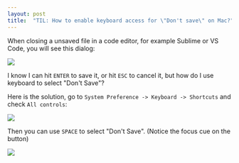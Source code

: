 ```yaml
---
layout: post
title:  "TIL: How to enable keyboard access for \"Don't save\" on Mac?"
---
```


When closing a unsaved file in a code editor, for example Sublime or VS Code, you will see this dialog:

![](https://s3-us-west-1.amazonaws.com/blog.zurassic.com/dontsave.png)

I know I can hit `ENTER` to save it, or hit `ESC` to cancel it, but how do I use keyboard to select "Don't Save"?

Here is the solution, go to `System Preference -> Keyboard -> Shortcuts` and check `All controls`:

![](https://s3-us-west-1.amazonaws.com/blog.zurassic.com/allcontrols.png)

Then you can use `SPACE` to select "Don't Save". (Notice the focus cue on the button)

![](https://s3-us-west-1.amazonaws.com/blog.zurassic.com/select-dontsave.png)
